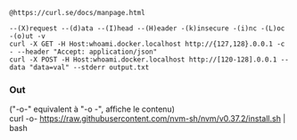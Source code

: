 ```
@https://curl.se/docs/manpage.html

--(X)request --(d)ata --(I)head --(H)eader -(k)insecure -(i)nc -(L)oc -(o)ut -v
curl -X GET -H Host:whoami.docker.localhost http://{127,128}.0.0.1 -c - --header "Accept: application/json"
curl -X POST -H Host:whoami.docker.localhost http://[120-128].0.0.1 --data "data=val" --stderr output.txt
```

### Out

("-o-" equivalent à "-o -", affiche le contenu)  
curl -o- https://raw.githubusercontent.com/nvm-sh/nvm/v0.37.2/install.sh | bash  

